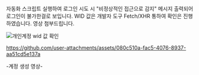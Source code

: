 자동화 스크립트 실행하여 로그인 시도 시 "비정상적인 접근으로 감지" 메시지 출력되어 로그인이 불가한걸로 보입니다. WID 값은 개발자 도구 Fetch/XHR 통하여 확인은 진행하였습니다. 영상 첨부드립니다. 

![개인계정 wid 값 확인](https://github.com/user-attachments/assets/6e755922-102e-4439-8de4-a75fb812d885)

https://github.com/user-attachments/assets/080c510a-fac5-4076-8937-aa51cd5e137a


-계정 생성 영상-

